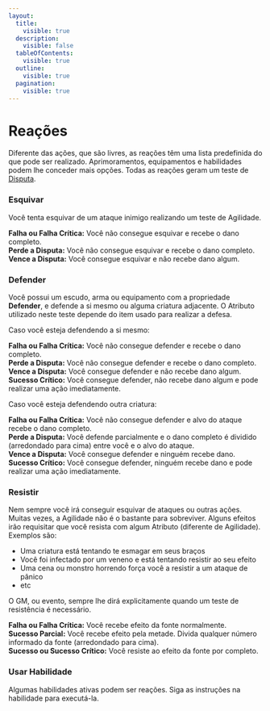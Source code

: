 ```yaml
---
layout:
  title:
    visible: true
  description:
    visible: false
  tableOfContents:
    visible: true
  outline:
    visible: true
  pagination:
    visible: true
---
```


# Reações

Diferente das ações, que são livres, as reações têm uma lista predefinida do que pode ser realizado. Aprimoramentos, equipamentos e habilidades podem lhe conceder mais opções. Todas as reações geram um teste de [Disputa](manuscrito/checks.md#disputa).

### Esquivar <a href="#esquivar" id="esquivar"></a>

Você tenta esquivar de um ataque inimigo realizando um teste de Agilidade.

**Falha ou Falha Crítica:** Você não consegue esquivar e recebe o dano completo.\
**Perde a Disputa:** Você não consegue esquivar e recebe o dano completo.\
**Vence a Disputa:** Você consegue esquivar e não recebe dano algum.

### Defender <a href="#defender" id="defender"></a>

Você possui um escudo, arma ou equipamento com a propriedade **Defender**, e defende a si mesmo ou alguma criatura adjacente. O Atributo utilizado neste teste depende do item usado para realizar a defesa.

Caso você esteja defendendo a si mesmo:

**Falha ou Falha Crítica:** Você não consegue defender e recebe o dano completo.\
**Perde a Disputa:** Você não consegue defender e recebe o dano completo.\
**Vence a Disputa:** Você consegue defender e não recebe dano algum.\
**Sucesso Crítico:** Você consegue defender, não recebe dano algum e pode realizar uma ação imediatamente.

Caso você esteja defendendo outra criatura:

**Falha ou Falha Crítica:** Você não consegue defender e alvo do ataque recebe o dano completo.\
**Perde a Disputa:** Você defende parcialmente e o dano completo é dividido (arredondado para cima) entre você e o alvo do ataque.\
**Vence a Disputa:** Você consegue defender e ninguém recebe dano.\
**Sucesso Crítico:** Você consegue defender, ninguém recebe dano e pode realizar uma ação imediatamente.

### Resistir <a href="#resistir" id="resistir"></a>

Nem sempre você irá conseguir esquivar de ataques ou outras ações. Muitas vezes, a Agilidade não é o bastante para sobreviver. Alguns efeitos irão requisitar que você resista com algum Atributo (diferente de Agilidade). Exemplos são:

* Uma criatura está tentando te esmagar em seus braços
* Você foi infectado por um veneno e está tentando resistir ao seu efeito
* Uma cena ou monstro horrendo força você a resistir a um ataque de pânico
* etc

O GM, ou evento, sempre lhe dirá explicitamente quando um teste de resistência é necessário.

**Falha ou Falha Crítica:** Você recebe efeito da fonte normalmente.\
**Sucesso Parcial:** Você recebe efeito pela metade. Divida qualquer número informado da fonte  (arredondado para cima).\
**Sucesso ou Sucesso Crítico:** Você resiste ao efeito da fonte por completo.

### Usar Habilidade <a href="#usar-habilidade" id="usar-habilidade"></a>

Algumas habilidades ativas podem ser reações. Siga as instruções na habilidade para executá-la.

